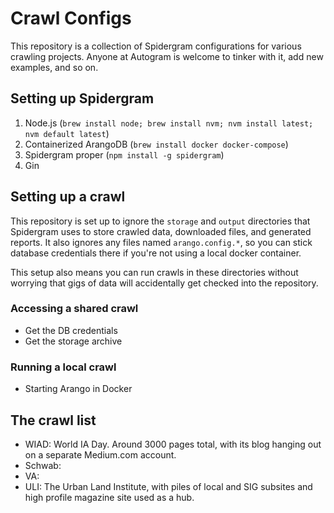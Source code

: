 # Crawl Configs

This repository is a collection of Spidergram configurations for various crawling projects. Anyone at Autogram is welcome to tinker with it, add new examples, and so on.

## Setting up Spidergram

1. Node.js (`brew install node; brew install nvm; nvm install latest; nvm default latest`)
2. Containerized ArangoDB (`brew install docker docker-compose`)
3. Spidergram proper (`npm install -g spidergram`)
4. Gin

## Setting up a crawl

This repository is set up to ignore the `storage` and `output` directories that Spidergram uses to store crawled data, downloaded files, and generated reports. It also ignores any files named `arango.config.*`, so you can stick database credentials there if you're not using a local docker container.

This setup also means you can run crawls in these directories without worrying that gigs of data will accidentally get checked into the repository.

### Accessing a shared crawl

- Get the DB credentials
- Get the storage archive

### Running a local crawl

- Starting Arango in Docker


## The crawl list

- WIAD: World IA Day. Around 3000 pages total, with its blog hanging out on a separate Medium.com account.
- Schwab: 
- VA: 
- ULI: The Urban Land Institute, with piles of local and SIG subsites and high profile magazine site used as a hub.